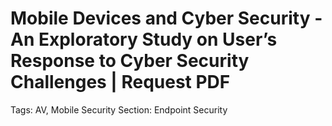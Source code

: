 # Mobile Devices and Cyber Security - An Exploratory Study on User’s Response to Cyber Security Challenges | Request PDF

Tags: AV, Mobile Security
Section: Endpoint Security
